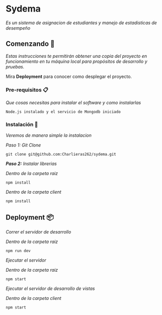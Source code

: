 # Sydema

_Es un sistema de asignacion de estudiantes y manejo de estadisticas de desempeño_

## Comenzando 🚀

_Estas instrucciones te permitirán obtener una copia del proyecto en funcionamiento en tu máquina local para propósitos de desarrollo y pruebas._

Mira **Deployment** para conocer como desplegar el proyecto.


### Pre-requisitos 📋

_Que cosas necesitas para instalar el software y como instalarlas_

```
Node.js instalado y el servicio de Mongodb iniciado
```

### Instalación 🔧

_Veremos de manera simple la instalacion_

_Paso 1: Git Clone_

```
git clone git@github.com:Charlieras262/sydema.git
```

_**Paso 2:** Instalar librerias_

_Dentro de la carpeta raiz_

```
npm install
```

_Dentro de la carpeta client_

```
npm install
```
## Deployment 📦

_Correr el servidor de desarrollo_

_Dentro de la carpeta raiz_
```
npm run dev
```

_Ejecutar el servidor_

_Dentro de la carpeta raiz_
```
npm start
```

_Ejecutar el servidor de desarrollo de vistas_

_Dentro de la carpeta client_

```
npm start
```
